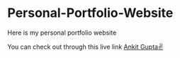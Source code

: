 # Personal-Portfolio-Website
Here is my personal portfolio website

You can check out through this live link <a href="https://portfolio-ankit13130.netlify.app/">Ankit Gupta✌</a>
